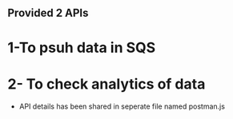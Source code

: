 


## Provided 2 APIs

# 1-To psuh data in SQS 
# 2- To check analytics of data

- API details has been shared in seperate file named postman.js

